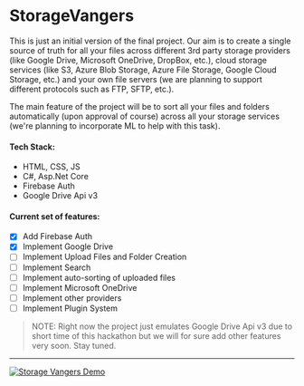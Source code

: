 # StorageVangers

This is just an initial version of the final project. Our aim is to create a single source of truth for all your files across different 3rd party storage providers (like Google Drive, Microsoft OneDrive, DropBox, etc.), cloud storage services (like S3, Azure Blob Storage, Azure File Storage, Google Cloud Storage, etc.) and your own file servers (we are planning to support different protocols such as FTP, SFTP, etc.).

The main feature of the project will be to sort all your files and folders automatically (upon approval of course) across all your storage services (we're planning to incorporate ML to help with this task).

#### Tech Stack:

* HTML, CSS, JS
* C#, Asp.Net Core
* Firebase Auth
* Google Drive Api v3

#### Current set of features:

* [x] Add Firebase Auth
* [x] Implement Google Drive
* [ ] Implement Upload Files and Folder Creation
* [ ] Implement Search
* [ ] Implement auto-sorting of uploaded files
* [ ] Implement Microsoft OneDrive
* [ ] Implement other providers
* [ ] Implement Plugin System

> NOTE: Right now the project just emulates Google Drive Api v3 due to short time of this hackathon but we will for sure add other features very soon. Stay tuned.
---
[![Storage Vangers Demo](https://img.youtube.com/vi/6N1jIQ8OnqY/0.jpg)](https://www.youtube.com/watch?v=6N1jIQ8OnqY)
